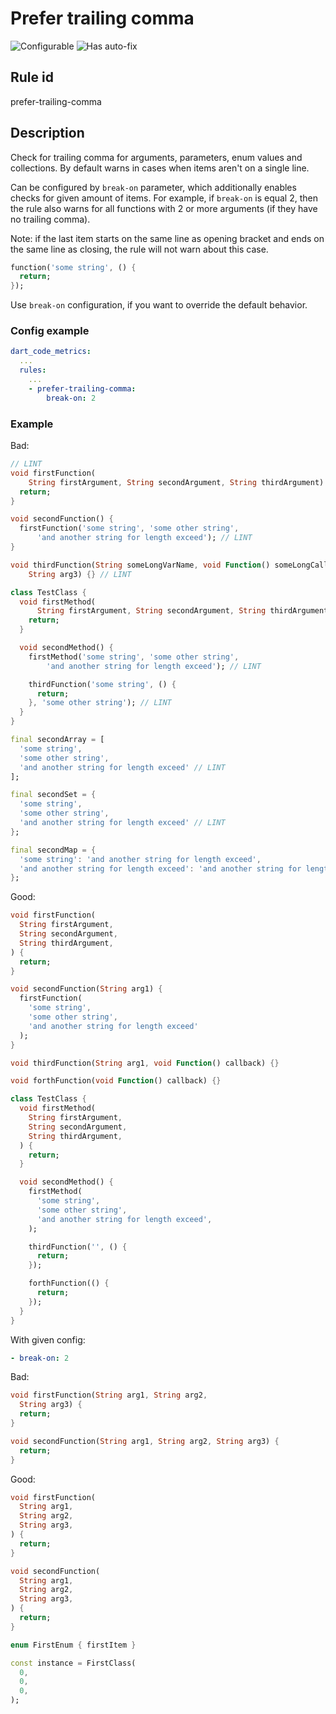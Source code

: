 # Prefer trailing comma

![Configurable](https://img.shields.io/badge/-configurable-informational)
![Has auto-fix](https://img.shields.io/badge/-has%20auto--fix-success)

## Rule id

prefer-trailing-comma

## Description

Check for trailing comma for arguments, parameters, enum values and collections.
By default warns in cases when items aren't on a single line.

Can be configured by `break-on` parameter, which additionally enables checks for given amount of items.
For example, if `break-on` is equal 2, then the rule also warns for all functions with 2 or more arguments (if they have no trailing comma).

Note: if the last item starts on the same line as opening bracket and ends on the same line as closing, the rule will not warn about this case.

```dart
function('some string', () {
  return;
});
```

Use `break-on` configuration, if you want to override the default behavior.

### Config example

```yaml
dart_code_metrics:
  ...
  rules:
    ...
    - prefer-trailing-comma:
        break-on: 2
```

### Example

Bad:

```dart
// LINT
void firstFunction(
    String firstArgument, String secondArgument, String thirdArgument) {
  return;
}

void secondFunction() {
  firstFunction('some string', 'some other string',
      'and another string for length exceed'); // LINT
}

void thirdFunction(String someLongVarName, void Function() someLongCallbackName,
    String arg3) {} // LINT

class TestClass {
  void firstMethod(
      String firstArgument, String secondArgument, String thirdArgument) { // LINT
    return;
  }

  void secondMethod() {
    firstMethod('some string', 'some other string',
        'and another string for length exceed'); // LINT

    thirdFunction('some string', () {
      return;
    }, 'some other string'); // LINT
  }
}

final secondArray = [
  'some string',
  'some other string',
  'and another string for length exceed' // LINT
];

final secondSet = {
  'some string',
  'some other string',
  'and another string for length exceed' // LINT
};

final secondMap = {
  'some string': 'and another string for length exceed',
  'and another string for length exceed': 'and another string for length exceed' // LINT
};
```

Good:

```dart
void firstFunction(
  String firstArgument,
  String secondArgument,
  String thirdArgument,
) {
  return;
}

void secondFunction(String arg1) {
  firstFunction(
    'some string',
    'some other string',
    'and another string for length exceed'
  );
}

void thirdFunction(String arg1, void Function() callback) {}

void forthFunction(void Function() callback) {}

class TestClass {
  void firstMethod(
    String firstArgument,
    String secondArgument,
    String thirdArgument,
  ) {
    return;
  }

  void secondMethod() {
    firstMethod(
      'some string',
      'some other string',
      'and another string for length exceed',
    );

    thirdFunction('', () {
      return;
    });

    forthFunction(() {
      return;
    });
  }
}
```

With given config:

``` yaml
- break-on: 2
```

Bad:

```dart
void firstFunction(String arg1, String arg2,
  String arg3) {
  return;
}

void secondFunction(String arg1, String arg2, String arg3) {
  return;
}
```

Good:

```dart
void firstFunction(
  String arg1,
  String arg2,
  String arg3,
) {
  return;
}

void secondFunction(
  String arg1,
  String arg2,
  String arg3,
) {
  return;
}

enum FirstEnum { firstItem }

const instance = FirstClass(
  0,
  0,
  0,
);
```
